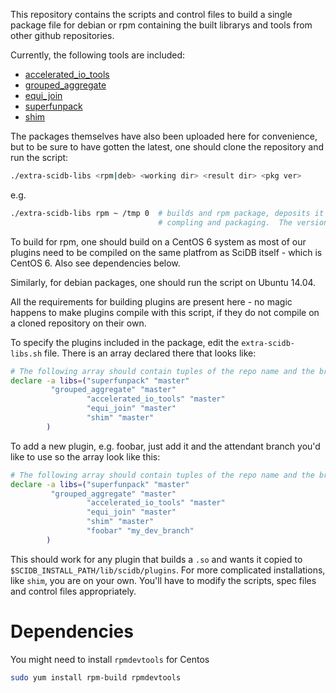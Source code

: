 This repository contains the scripts and control files to build a single package file for debian or rpm containing the built librarys and tools from other github repositories.

Currently, the following tools are included:

- [accelerated_io_tools](https://github.com/Paradigm4/accelerated_io_tools)
- [grouped_aggregate](https://github.com/Paradigm4/grouped_aggregate)
- [equi_join](https://github.com/Paradigm4/equi_join)
- [superfunpack](https://github.com/Paradigm4/superfunpack)
- [shim](https://github.com/Paradigm4/shim)

The packages themselves have also been uploaded here for convenience, but to be sure to have gotten the latest, one should clone the repository and run the script:

```sh
./extra-scidb-libs <rpm|deb> <working dir> <result dir> <pkg ver>
```

e.g.

```sh
./extra-scidb-libs rpm ~ /tmp 0  # builds and rpm package, deposits it in /tmp using the home directory as the place to do the
                                 # compling and packaging.  The version is 0.
```

To build for rpm, one should build on a CentOS 6 system as most of our plugins need to be compiled on the same platfrom as SciDB itself - which is CentOS 6. Also see dependencies below.

Similarly, for debian packages, one should run the script on Ubuntu 14.04.

All the requirements for building plugins are present here - no magic happens to make plugins compile with this script, if they do not compile on a cloned repository on their own.

To specify the plugins included in the package, edit the `extra-scidb-libs.sh` file.  There is an array declared there that looks like:

```sh
# The following array should contain tuples of the repo name and the branch to get.
declare -a libs=("superfunpack" "master"
		 "grouped_aggregate" "master"
                 "accelerated_io_tools" "master"
                 "equi_join" "master"
                 "shim" "master"
		)
```

To add a new plugin, e.g. foobar, just add it and the attendant branch you'd like to use so the array look like this:

```sh
# The following array should contain tuples of the repo name and the branch to get.
declare -a libs=("superfunpack" "master"
		 "grouped_aggregate" "master"
                 "accelerated_io_tools" "master"
                 "equi_join" "master"
                 "shim" "master"
                 "foobar" "my_dev_branch"
		)
```

This should work for any plugin that builds a `.so` and wants it copied to `$SCIDB_INSTALL_PATH/lib/scidb/plugins`.  For more complicated installations, like `shim`, you are on your own.  You'll have to modify the scripts, spec files and control files appropriately.

# Dependencies

You might need to install `rpmdevtools` for Centos

```sh
sudo yum install rpm-build rpmdevtools
```
